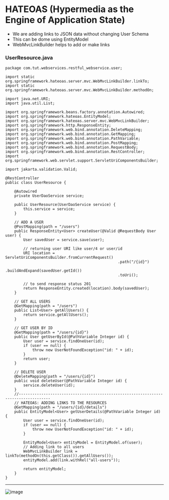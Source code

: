 # HATEOAS (Hypermedia as the Engine of Application State)

+ We are adding links to JSON data without changing User Schema
+ This can be dome using EntityModel
+ WebMvcLinkBuilder helps to add or make links

### UserResource.java

    package com.tut.webservices.restful_webservice.user;
    
    import static org.springframework.hateoas.server.mvc.WebMvcLinkBuilder.linkTo;
    import static org.springframework.hateoas.server.mvc.WebMvcLinkBuilder.methodOn;
    
    import java.net.URI;
    import java.util.List;
    
    import org.springframework.beans.factory.annotation.Autowired;
    import org.springframework.hateoas.EntityModel;
    import org.springframework.hateoas.server.mvc.WebMvcLinkBuilder;
    import org.springframework.http.ResponseEntity;
    import org.springframework.web.bind.annotation.DeleteMapping;
    import org.springframework.web.bind.annotation.GetMapping;
    import org.springframework.web.bind.annotation.PathVariable;
    import org.springframework.web.bind.annotation.PostMapping;
    import org.springframework.web.bind.annotation.RequestBody;
    import org.springframework.web.bind.annotation.RestController;
    import org.springframework.web.servlet.support.ServletUriComponentsBuilder;
    
    import jakarta.validation.Valid;
    
    @RestController
    public class UserResource {
    
        @Autowired
        private UserDaoService service;
    
        public UserResource(UserDaoService service) {
            this.service = service;
        }
    
        // ADD A USER
        @PostMapping(path = "/users")
        public ResponseEntity<User> createUser(@Valid @RequestBody User user) {
            User savedUser = service.save(user);
    
            // returning user URI like user/4 or user/id
            URI location = ServletUriComponentsBuilder.fromCurrentRequest()
                                                      .path("/{id}")
                                                      .buildAndExpand(savedUser.getId())
                                                      .toUri();
    
            // to send response status 201
            return ResponseEntity.created(location).body(savedUser);
        }
    
        // GET ALL USERS
        @GetMapping(path = "/users")
        public List<User> getAllUsers() {
            return service.getAllUsers();
        }
    
        // GET USER BY ID
        @GetMapping(path = "/users/{id}")
        public User getUserById(@PathVariable Integer id) {
            User user = service.findOneUser(id);
            if (user == null) {
                throw new UserNotFoundException("id: " + id);
            }
            return user;
        }
    
        // DELETE USER
        @DeleteMapping(path = "/users/{id}")
        public void deleteUser(@PathVariable Integer id) {
            service.deleteUser(id);
        }
        //------------------------------------------------------------------------------------
        // HATEOAS: ADDING LINKS TO THE RESOURCES
        @GetMapping(path = "/users/{id}/details")
        public EntityModel<User> getUserDetails(@PathVariable Integer id) {
            User user = service.findOneUser(id);
            if (user == null) {
                throw new UserNotFoundException("id: " + id);
            }
    
            EntityModel<User> entityModel = EntityModel.of(user);
            // Adding link to all users
            WebMvcLinkBuilder link = linkTo(methodOn(this.getClass()).getAllUsers());
            entityModel.add(link.withRel("all-users"));
    
            return entityModel;
        }
    }

<hr>

![image](https://github.com/user-attachments/assets/de438082-4188-4576-ab44-e6660a20fd83)



